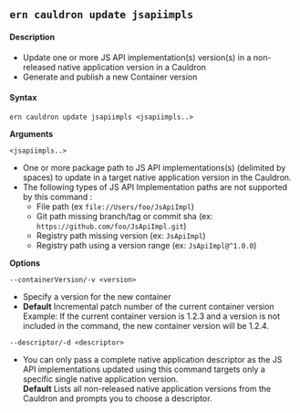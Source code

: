 ## `ern cauldron update jsapiimpls`

#### Description

* Update one or more JS API implementation(s) version(s) in a non-released native application version in a Cauldron  
* Generate and publish a new Container version  

#### Syntax

`ern cauldron update jsapiimpls <jsapiimpls..>`  

**Arguments**

`<jsapiimpls..>`

* One or more package path to JS API implementations(s) (delimited by spaces) to update in a target native application version in the Cauldron.
* The following types of JS API Implementation paths are not supported by this command :
  - File path (ex `file://Users/foo/JsApiImpl`)
  - Git path missing branch/tag or commit sha (ex: `https://github.com/foo/JsApiImpl.git`)
  - Registry path missing version (ex: `JsApiImpl`)
  - Registry path using a version range (ex: `JsApiImpl@^1.0.0`)

**Options**  

`--containerVersion/-v <version>`

* Specify a version for the new container  
* **Default**  Incremental patch number of the current container version  
Example: If the current container version is 1.2.3 and a version is not included in the command, the new container version will be 1.2.4.  

`--descriptor/-d <descriptor>`

* You can only pass a complete native application descriptor as the JS API implementations updated using this command targets only a specific single native application version.  
**Default**  Lists all non-released native application versions from the Cauldron and prompts you to choose a descriptor.   